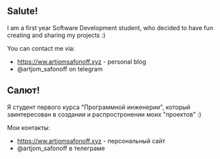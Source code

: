 ## Salute! 

I am a first year Software Development student, who decided to have fun creating and sharing my projects :)

You can contact me via:
- https://ww.artjomsafonoff.xyz - personal blog
- @artjom_safonoff on telegram
##
## Салют! 

Я студент первого курса "Программной инженерии", который заинтересован в создании и распростронении моих "проектов" :)

Мои контакты:
- https://ww.artjomsafonoff.xyz - персональный сайт
- @artjom_safonoff в телеграме

<!---
dacsson/dacsson is a ✨ special ✨ repository because its `README.md` (this file) appears on your GitHub profile.
You can click the Preview link to take a look at your changes.
--->
